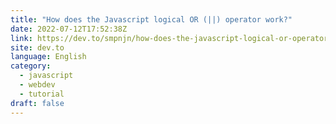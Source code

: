 ```yaml
---
title: "How does the Javascript logical OR (||) operator work?"
date: 2022-07-12T17:52:38Z
link: https://dev.to/smpnjn/how-does-the-javascript-logical-or-operator-work-acm?utm_medium=RSS&utm_source=news.12bit.vn
site: dev.to
language: English
category:
  - javascript
  - webdev
  - tutorial
draft: false
---
```


